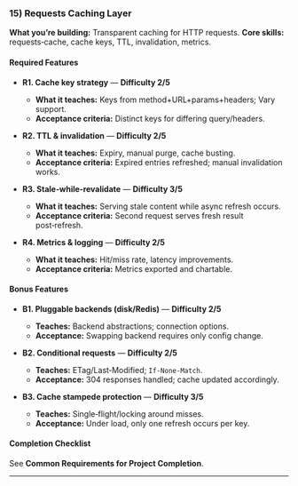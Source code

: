### 15) Requests Caching Layer
**What you’re building:** Transparent caching for HTTP requests.
**Core skills:** requests‑cache, cache keys, TTL, invalidation, metrics.

#### Required Features
- **R1. Cache key strategy** — **Difficulty 2/5**
  - **What it teaches:** Keys from method+URL+params+headers; Vary support.
  - **Acceptance criteria:** Distinct keys for differing query/headers.

- **R2. TTL & invalidation** — **Difficulty 2/5**
  - **What it teaches:** Expiry, manual purge, cache busting.
  - **Acceptance criteria:** Expired entries refreshed; manual invalidation works.

- **R3. Stale‑while‑revalidate** — **Difficulty 3/5**
  - **What it teaches:** Serving stale content while async refresh occurs.
  - **Acceptance criteria:** Second request serves fresh result post‑refresh.

- **R4. Metrics & logging** — **Difficulty 2/5**
  - **What it teaches:** Hit/miss rate, latency improvements.
  - **Acceptance criteria:** Metrics exported and chartable.

#### Bonus Features
- **B1. Pluggable backends (disk/Redis)** — **Difficulty 2/5**
  - **Teaches:** Backend abstractions; connection options.
  - **Acceptance:** Swapping backend requires only config change.

- **B2. Conditional requests** — **Difficulty 2/5**
  - **Teaches:** ETag/Last‑Modified; `If-None-Match`.
  - **Acceptance:** 304 responses handled; cache updated accordingly.

- **B3. Cache stampede protection** — **Difficulty 3/5**
  - **Teaches:** Single‑flight/locking around misses.
  - **Acceptance:** Under load, only one refresh occurs per key.

#### Completion Checklist
See **Common Requirements for Project Completion**.

---
